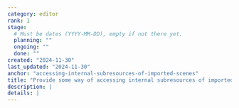 ```yaml
---
category: editor
rank: 1
stage:
  # Must be dates (YYYY-MM-DD), empty if not there yet.
  planning: ""
  ongoing: ""
  done: ""
created: "2024-11-30"
last_updated: "2024-11-30"
anchor: "accessing-internal-subresources-of-imported-scenes"
title: "Provide some way of accessing internal subresources of imported scenes"
description: |
details: |
---
```

